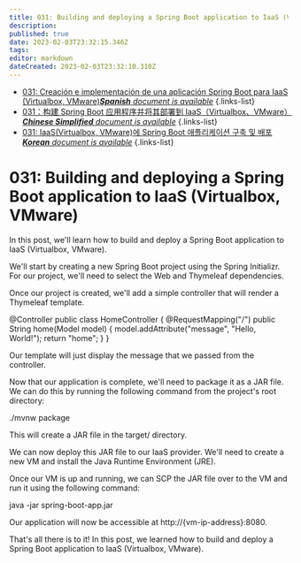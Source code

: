 ```yaml
---
title: 031: Building and deploying a Spring Boot application to IaaS (Virtualbox, VMware)
description: 
published: true
date: 2023-02-03T23:32:15.346Z
tags: 
editor: markdown
dateCreated: 2023-02-03T23:32:10.310Z
---
```


- [031: Creación e implementación de una aplicación Spring Boot para IaaS (Virtualbox, VMware)***Spanish** document is available*](/es/Knowledge-base/Spring-Boot/Learning/031-building-and-deploying-a-spring-boot-application-to-iaas-virtualbox-vmware)
{.links-list}
- [031：构建 Spring Boot 应用程序并将其部署到 IaaS（Virtualbox、VMware）***Chinese Simplified** document is available*](/zh/Knowledge-base/Spring-Boot/Learning/031-building-and-deploying-a-spring-boot-application-to-iaas-virtualbox-vmware)
{.links-list}
- [031: IaaS(Virtualbox, VMware)에 Spring Boot 애플리케이션 구축 및 배포***Korean** document is available*](/ko/Knowledge-base/Spring-Boot/Learning/031-building-and-deploying-a-spring-boot-application-to-iaas-virtualbox-vmware)
{.links-list}


# 031: Building and deploying a Spring Boot application to IaaS (Virtualbox, VMware)

In this post, we'll learn how to build and deploy a Spring Boot application to IaaS (Virtualbox, VMware).

We'll start by creating a new Spring Boot project using the Spring Initializr. For our project, we'll need to select the Web and Thymeleaf dependencies.

Once our project is created, we'll add a simple controller that will render a Thymeleaf template.

@Controller public class HomeController { @RequestMapping("/") public String home(Model model) { model.addAttribute("message", "Hello, World!"); return "home"; } }

Our template will just display the message that we passed from the controller.

<html> <head> <title>Hello, World!</title> </head> <body> <p th:text="${message}"></p> </body> </html>

Now that our application is complete, we'll need to package it as a JAR file. We can do this by running the following command from the project's root directory:

./mvnw package

This will create a JAR file in the target/ directory.

We can now deploy this JAR file to our IaaS provider. We'll need to create a new VM and install the Java Runtime Environment (JRE).

Once our VM is up and running, we can SCP the JAR file over to the VM and run it using the following command:

java -jar spring-boot-app.jar

Our application will now be accessible at http://{vm-ip-address}:8080.

That's all there is to it! In this post, we learned how to build and deploy a Spring Boot application to IaaS (Virtualbox, VMware).